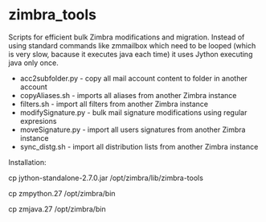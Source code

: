 # zimbra_tools

Scripts for efficient bulk Zimbra modifications and migration.
Instead of using standard commands like zmmailbox which need to be looped (which is very slow, bacause it executes java each time) it uses Jython executing java only once. 


* acc2subfolder.py - copy all mail account content to folder in another account
* copyAliases.sh - imports all aliases from another Zimbra instance
* filters.sh - import all filters from another Zimbra instance
* modifySignature.py - bulk mail signature modifications using regular expresions 
* moveSignature.py -  import all users signatures from another Zimbra instance
* sync_distg.sh - import all distribution lists from another Zimbra instance



Installation:

cp jython-standalone-2.7.0.jar /opt/zimbra/lib/zimbra-tools

cp zmpython.27 /opt/zimbra/bin

cp zmjava.27  /opt/zimbra/bin
